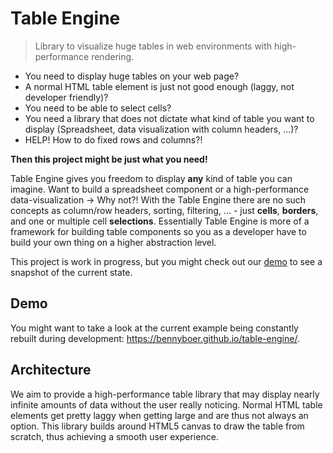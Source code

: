 # Table Engine

> Library to visualize huge tables in web environments with high-performance rendering.

- You need to display huge tables on your web page?
- A normal HTML table element is just not good enough (laggy, not developer friendly)?
- You need to be able to select cells?
- You need a library that does not dictate what kind of table you want to display (Spreadsheet, data visualization with column headers, ...)?
- HELP! How to do fixed rows and columns?!

**Then this project might be just what you need!**

Table Engine gives you freedom to display **any** kind of table you can imagine. Want to build a spreadsheet component or a high-performance data-visualization -> Why not?!
With the Table Engine there are no such concepts as column/row headers, sorting, filtering, ... - just **cells**, **borders**, and one or multiple cell **selections**.
Essentially Table Engine is more of a framework for building table components so you as a developer have to build your own thing on a higher abstraction level.

This project is work in progress, but you might check out our [demo](#demo) to see a snapshot of the current state.

## Demo

You might want to take a look at the current example being constantly rebuilt during
development: https://bennyboer.github.io/table-engine/.

## Architecture

We aim to provide a high-performance table library that may display nearly infinite amounts of data without the user really noticing. 
Normal HTML table elements get pretty laggy when getting large and are thus not always an option.
This library builds around HTML5 canvas to draw the table from scratch, thus achieving a smooth user experience.
